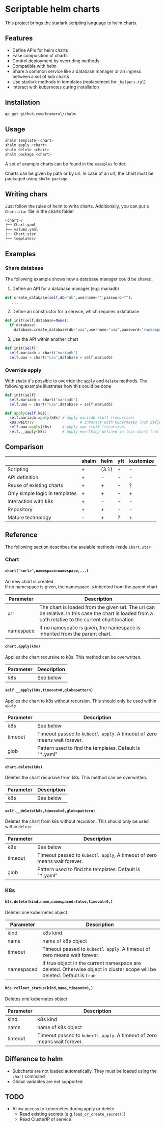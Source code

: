 
# Scriptable helm charts


This project brings the starlark scripting language to helm charts.

## Features

* Define APIs for helm charts
* Ease composition of charts
* Control deployment by overriding methods
* Compatible with helm
* Share a common service like a database manager or an ingress between a set of sub charts
* Use starlark methods in templates (replacement for `_helpers.tpl`)
* Interact with kubernetes during installation

## Installation

```bash
go get github.com/kramerul/shalm
```


## Usage

```bash
shalm template <chart>
shalm apply <chart>
shalm delete <chart>
shalm package <chart>
```

A set of example charts can be found in the `examples` folder.

Charts can be given by path or by url. In case of an url, the chart must be packaged using `shalm package`.

## Writing chars

Just follow the rules of helm to write charts. Additionally, you can put a `Chart.star` file in the charts folder

```bash
<chart>/
├── Chart.yaml
├── values.yaml
├── Chart.star
└── templates/
```

## Examples

### Share database

The following example shows how a database manager could be shared.

1. Define an API for a database manager (e.g. mariadb)

```python
def create_database(self,db="db",username="",password=""):
   ...
```


2. Define an constructor for a service, which requires a database

```python
def init(self,database=None):
  if database:
    database.create_database(db="uaa",username="uaa",password="randompass")
```


3. Use the API within another chart

```python
def init(self):
  self.mariadb = chart("mariadb")
  self.uaa = chart("uaa",database = self.mariadb)
```

### Override apply

With `shalm` it's possible to override the `apply` and `delete` methods. The following example illustrates how this could be done

```python
def init(self):
  self.mariadb = chart("mariadb")
  self.uaa = chart("uaa",database = self.mariadb)

def apply(self,k8s):
  self.mariadb.apply(k8s) # Apply mariadb stuff (recursive)
  k8s.wait???                     # Interact with kubernetes (not defined yet)
  self.uaa.apply(k8s)     # Apply uaa stuff (recursive)
  self.__apply(k8s)       # Apply everthing defined in this chart (not recursive)
```


## Comparison

|                                | shalm | helm  | ytt | kustomize |
|--------------------------------|-------|-------|-----|-----------|
| Scripting                      |   +   | (3.1) |  +  |    -      |
| API definition                 |   +   |   -   |  -  |    -      |
| Reuse of existing charts       |   +   |   +   |  -  |    ?      |
| Only simple logic in templates |   +   |   +   |  -  |    +      |
| Interaction with k8s           |   +   |   -   |  -  |    -      |
| Repository                     |   +   |   +   |  -  |    -      |
| Mature technology              |   -   |   +   |  ?  |    +      |


## Reference

The following section describes the avaiable methods inside `Chart.star`

### Chart

#### `chart("<url>",namespace=namespace,...)`

An new chart is created.  
If no namespace is given, the namespace is inherited from the parent chart.

| Parameter | Description |
|-----------|-------------|
| url       |  The chart is loaded from the given url. The url can be relative.  In this case the chart is loaded from a path relative to the current chart location.  |
| namespace |  If no namespace is given, the namespace is inherited from the parent chart. |


#### `chart.apply(k8s)`

Applies the chart recursive to k8s. This method can be overwritten.

| Parameter | Description |
|-----------|-------------|
| k8s       |  See below  |

#### `self.__apply(k8s,timeout=0,glob=pattern)`

Applies the chart to k8s without recursion. This should only be used within `apply`

| Parameter | Description |
|-----------|-------------|
| k8s       |  See below  |
| timeout   |  Timeout passed to `kubectl apply`. A timeout of zero means wait forever.  |
| glob      |  Pattern used to find the templates. Default is "*.yaml"  |


#### `chart.delete(k8s)`

Deletes the chart recursive from k8s. This method can be overwritten.

| Parameter | Description |
|-----------|-------------|
| k8s       |  See below  |


#### `self.__delete(k8s,timeout=0,glob=pattern)`

Deletes the chart from k8s without recursion. This should only be used within `delete`

| Parameter | Description |
|-----------|-------------|
| k8s       |  See below  |
| timeout   |  Timeout passed to `kubectl apply`, A timeout of zero means wait forever.  |
| glob      |  Pattern used to find the templates. Default is "*.yaml"  |

### K8s

#### `k8s.delete(kind,name,namespaced=false,timeout=0,)`

Deletes one kubernetes object

| Parameter | Description |
|-----------|-------------|
| kind      |  k8s kind   |
| name      |  name of k8s object   |
| timeout   |  Timeout passed to `kubectl apply`. A timeout of zero means wait forever.  |
| namespaced |  If true object in the current namespace are deleted. Otherwise object in cluster scope will be deleted. Default is `true`  |

#### `k8s.rollout_status(kind,name,timeout=0,)`

Deletes one kubernetes object

| Parameter | Description |
|-----------|-------------|
| kind      |  k8s kind   |
| name      |  name of k8s object   |
| timeout   |  Timeout passed to `kubectl apply`. A timeout of zero means wait forever.  |


## Difference to helm

* Subcharts are not loaded automatically. They must be loaded using the `chart` command
* Global variables are not supported.

## TODO

* Allow access to kubernetes during apply or delete
  * Read existing secrets (e.g.`load_or_create_secret()`)
  * Read ClusterIP of service
